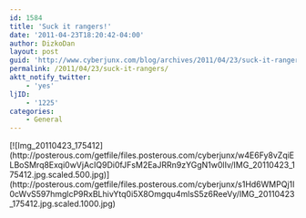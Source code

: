 ```yaml
---
id: 1584
title: 'Suck it rangers!'
date: '2011-04-23T18:20:42-04:00'
author: DizkoDan
layout: post
guid: 'http://www.cyberjunx.com/blog/archives/2011/04/23/suck-it-rangers/'
permalink: /2011/04/23/suck-it-rangers/
aktt_notify_twitter:
    - 'yes'
ljID:
    - '1225'
categories:
    - General
---
```


<div class="posterous_autopost"><div class="p_embed p_image_embed"> [![Img_20110423_175412](http://posterous.com/getfile/files.posterous.com/cyberjunx/w4E6Fy8vZqiELBoSMrq8Exqi0wVjAcIQ9Di0fJFsM2EaJRRn9zYGgN1w0lIv/IMG_20110423_175412.jpg.scaled.500.jpg)](http://posterous.com/getfile/files.posterous.com/cyberjunx/s1Hd6WMPQj1I0cWvS597hmglcP9RxBLhivYtq0i5X8Omgqu4mlsS5z6ReeVy/IMG_20110423_175412.jpg.scaled.1000.jpg) </div></div>